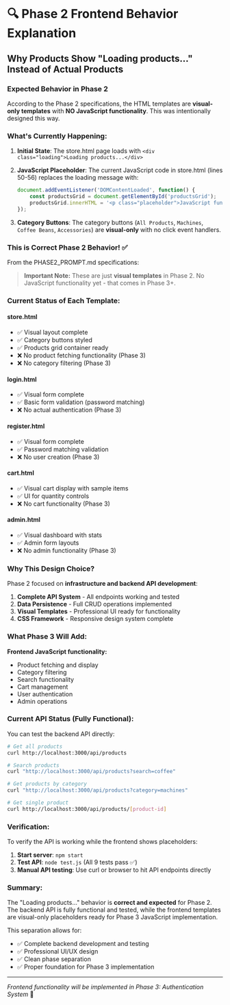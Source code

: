 # 🔍 Phase 2 Frontend Behavior Explanation

## Why Products Show "Loading products..." Instead of Actual Products

### **Expected Behavior in Phase 2**
According to the Phase 2 specifications, the HTML templates are **visual-only templates** with **NO JavaScript functionality**. This was intentionally designed this way.

### **What's Currently Happening:**

1. **Initial State**: The store.html page loads with `<div class="loading">Loading products...</div>`

2. **JavaScript Placeholder**: The current JavaScript code in store.html (lines 50-56) replaces the loading message with:
   ```javascript
   document.addEventListener('DOMContentLoaded', function() {
       const productsGrid = document.getElementById('productsGrid');
       productsGrid.innerHTML = '<p class="placeholder">JavaScript functionality will be implemented in Phase 3</p>';
   });
   ```

3. **Category Buttons**: The category buttons (`All Products`, `Machines`, `Coffee Beans`, `Accessories`) are **visual-only** with no click event handlers.

### **This is Correct Phase 2 Behavior! ✅**

From the PHASE2_PROMPT.md specifications:

> **Important Note:** These are just **visual templates** in Phase 2. No JavaScript functionality yet - that comes in Phase 3+.

### **Current Status of Each Template:**

#### **store.html** 
- ✅ Visual layout complete
- ✅ Category buttons styled
- ✅ Products grid container ready
- ❌ No product fetching functionality (Phase 3)
- ❌ No category filtering (Phase 3)

#### **login.html**
- ✅ Visual form complete
- ✅ Basic form validation (password matching)
- ❌ No actual authentication (Phase 3)

#### **register.html** 
- ✅ Visual form complete
- ✅ Password matching validation
- ❌ No user creation (Phase 3)

#### **cart.html**
- ✅ Visual cart display with sample items
- ✅ UI for quantity controls
- ❌ No cart functionality (Phase 3)

#### **admin.html**
- ✅ Visual dashboard with stats
- ✅ Admin form layouts
- ❌ No admin functionality (Phase 3)

### **Why This Design Choice?**

Phase 2 focused on **infrastructure and backend API development**:
1. **Complete API System** - All endpoints working and tested
2. **Data Persistence** - Full CRUD operations implemented  
3. **Visual Templates** - Professional UI ready for functionality
4. **CSS Framework** - Responsive design system complete

### **What Phase 3 Will Add:**

**Frontend JavaScript functionality:**
- Product fetching and display
- Category filtering
- Search functionality  
- Cart management
- User authentication
- Admin operations

### **Current API Status (Fully Functional):**

You can test the backend API directly:

```bash
# Get all products
curl http://localhost:3000/api/products

# Search products
curl "http://localhost:3000/api/products?search=coffee"

# Get products by category
curl "http://localhost:3000/api/products?category=machines"

# Get single product
curl http://localhost:3000/api/products/[product-id]
```

### **Verification:**

To verify the API is working while the frontend shows placeholders:

1. **Start server**: `npm start`
2. **Test API**: `node test.js` (All 9 tests pass ✅)
3. **Manual API testing**: Use curl or browser to hit API endpoints directly

### **Summary:**

The "Loading products..." behavior is **correct and expected** for Phase 2. The backend API is fully functional and tested, while the frontend templates are visual-only placeholders ready for Phase 3 JavaScript implementation.

This separation allows for:
- ✅ Complete backend development and testing
- ✅ Professional UI/UX design  
- ✅ Clean phase separation
- ✅ Proper foundation for Phase 3 implementation

---

*Frontend functionality will be implemented in Phase 3: Authentication System* 🚀